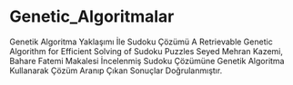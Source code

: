 # Genetic_Algoritmalar
Genetik Algoritma Yaklaşımı İle Sudoku Çözümü
A Retrievable Genetic Algorithm for Efficient Solving of Sudoku Puzzles
Seyed Mehran Kazemi, Bahare Fatemi Makalesi İncelenmiş Sudoku Çözümüne 
Genetik Algoritma Kullanarak Çözüm Aranıp Çıkan Sonuçlar Doğrulanmıştır.


